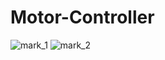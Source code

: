 # Motor-Controller

![mark_1](https://user-images.githubusercontent.com/21370665/223639387-571bce7c-8ce8-4f92-85f9-845c558e15c5.png)
![mark_2](https://user-images.githubusercontent.com/21370665/223639396-22992692-017a-4ed7-91ca-b4afa7bb6495.png)
